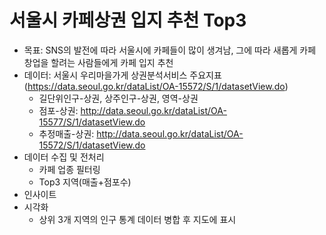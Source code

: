 # 서울시 카페상권 입지 추천 Top3
- 목표: SNS의 발전에 따라 서울시에 카페들이 많이 생겨남, 그에 따라 새롭게 카페 창업을 할려는 사람들에게 카페 입지 추천
- 데이터: 서울시 우리마을가게 상권분석서비스 주요지표(https://data.seoul.go.kr/dataList/OA-15572/S/1/datasetView.do)
  - 길단위인구-상권, 상주인구-상권, 영역-상권
  - 점포-상권: http://data.seoul.go.kr/dataList/OA-15577/S/1/datasetView.do
  - 추정매출-상권: http://data.seoul.go.kr/dataList/OA-15572/S/1/datasetView.do
- 데이터 수집 및 전처리
  - 카페 업종 필터링
  - Top3 지역(매출+점포수)
- 인사이트
- 시각화
  - 상위 3개 지역의 인구 통계 데이터 병합 후 지도에 표시
